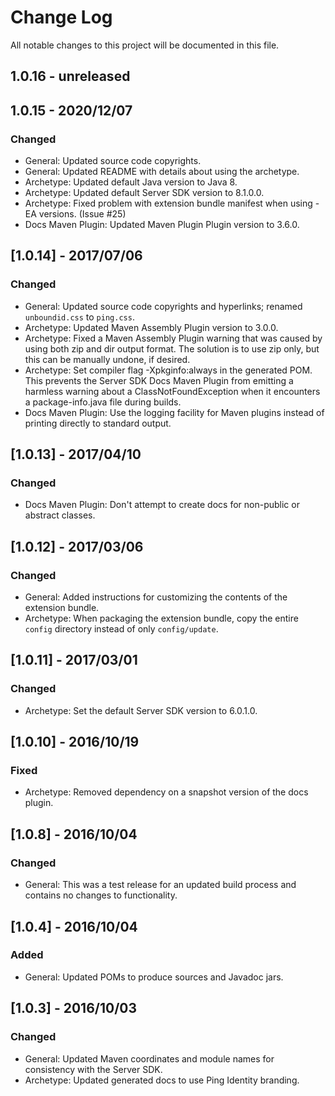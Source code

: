 # Change Log
All notable changes to this project will be documented in this file.

## 1.0.16 - unreleased

## 1.0.15 - 2020/12/07
### Changed
- General: Updated source code copyrights.
- General: Updated README with details about using the archetype.  
- Archetype: Updated default Java version to Java 8.
- Archetype: Updated default Server SDK version to 8.1.0.0.
- Archetype: Fixed problem with extension bundle manifest when using -EA versions. (Issue #25)
- Docs Maven Plugin: Updated Maven Plugin Plugin version to 3.6.0.

## [1.0.14] - 2017/07/06
### Changed
- General: Updated source code copyrights and hyperlinks; renamed `unboundid.css` to `ping.css`.
- Archetype: Updated Maven Assembly Plugin version to 3.0.0.
- Archetype: Fixed a Maven Assembly Plugin warning that was caused by using both zip and dir output format. The solution is to use zip only, but this can be manually undone, if desired.
- Archetype: Set compiler flag -Xpkginfo:always in the generated POM. This prevents the Server SDK Docs Maven Plugin from emitting a harmless warning about a ClassNotFoundException when it encounters a package-info.java file during builds.
- Docs Maven Plugin: Use the logging facility for Maven plugins instead of printing directly to standard output.

## [1.0.13] - 2017/04/10
### Changed
- Docs Maven Plugin: Don't attempt to create docs for non-public or abstract classes. 

## [1.0.12] - 2017/03/06
### Changed
- General: Added instructions for customizing the contents of the extension bundle.
- Archetype: When packaging the extension bundle, copy the entire `config` directory instead of only `config/update`.

## [1.0.11] - 2017/03/01
### Changed
- Archetype: Set the default Server SDK version to 6.0.1.0.

## [1.0.10] - 2016/10/19
### Fixed
- Archetype: Removed dependency on a snapshot version of the docs plugin.

## [1.0.8] - 2016/10/04
### Changed
- General: This was a test release for an updated build process and contains no changes to functionality.

## [1.0.4] - 2016/10/04
### Added
- General: Updated POMs to produce sources and Javadoc jars.

## [1.0.3] - 2016/10/03
### Changed
- General: Updated Maven coordinates and module names for consistency with the Server SDK.
- Archetype: Updated generated docs to use Ping Identity branding.